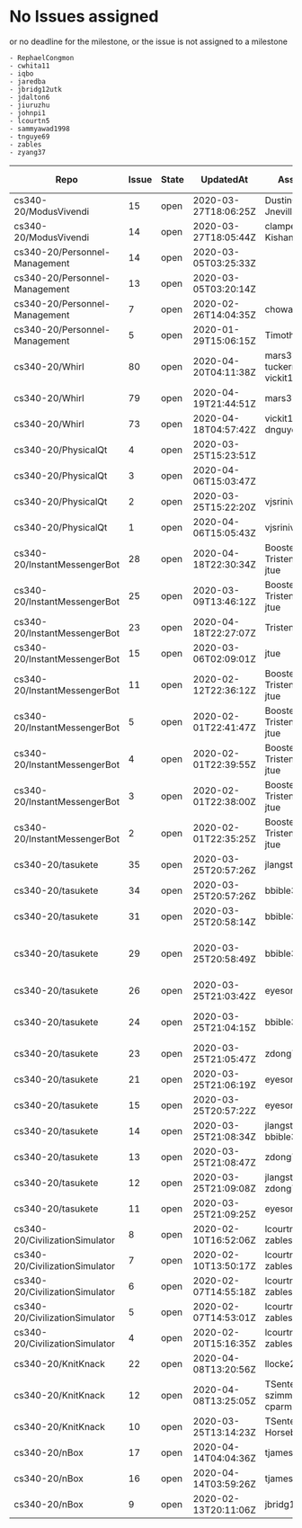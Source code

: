 # No Issues assigned
or no deadline for the milestone, or the issue is not assigned to a milestone

    - RephaelCongmon
    - cwhita11
    - iqbo
    - jaredba
    - jbridg12utk
    - jdalton6
    - jiuruzhu
    - johnpi1
    - lcourtn5
    - sammyawad1998
    - tnguye69
    - zables
    - zyang37

|Repo|Issue|State|UpdatedAt|Assignee|Milestone Due|Labels|Title|
|-|-|-|-|-|-|-|-|
|cs340-20/ModusVivendi|15|open|2020-03-27T18:06:25Z|DustinCraig Jneville0815|2020-04-03T07:00:00Z||Finish the back-end
|cs340-20/ModusVivendi|14|open|2020-03-27T18:05:44Z|clampe1 Kishan1029|2020-04-03T07:00:00Z||Finish cleaning up the front-end
|cs340-20/Personnel-Management|14|open|2020-03-05T03:25:33Z||2020-04-05T07:00:00Z||messaging front/back-end
|cs340-20/Personnel-Management|13|open|2020-03-05T03:20:14Z||2020-03-16T07:00:00Z||Events backend
|cs340-20/Personnel-Management|7|open|2020-02-26T14:04:35Z|chowar32|2020-04-24T07:00:00Z||Login options
|cs340-20/Personnel-Management|5|open|2020-01-29T15:06:15Z|TimothymKrenz|2020-04-05T07:00:00Z||Messaging: Front End
|cs340-20/Whirl|80|open|2020-04-20T04:11:38Z|mars3725 tuckermiles70 vickit144|2020-04-24T07:00:00Z||Final Report
|cs340-20/Whirl|79|open|2020-04-19T21:44:51Z|mars3725|2020-04-24T07:00:00Z||Create way to add rides to Firestore DB
|cs340-20/Whirl|73|open|2020-04-18T04:57:42Z|vickit144 dnguye201|2020-04-24T07:00:00Z||Splash screen
|cs340-20/PhysicalQt|4|open|2020-03-25T15:23:51Z||2020-04-04T07:00:00Z|,enhancement|Add a drop down list for choosing exercises
|cs340-20/PhysicalQt|3|open|2020-04-06T15:03:47Z||2020-04-04T07:00:00Z|,enhancement|Add function to butttoms 
|cs340-20/PhysicalQt|2|open|2020-03-25T15:22:20Z|vjsrinivas|2020-04-04T07:00:00Z|,enhancement|Implement evaluation over range of frames
|cs340-20/PhysicalQt|1|open|2020-04-06T15:05:43Z|vjsrinivas|2020-04-04T07:00:00Z|,bug|Fixing Scale Issue
|cs340-20/InstantMessengerBot|28|open|2020-04-18T22:30:34Z|Boostem Tristen-Finley jtue|2020-04-23T07:00:00Z|,documentation|Create function/bot documentation.
|cs340-20/InstantMessengerBot|25|open|2020-03-09T13:46:12Z|Boostem Tristen-Finley jtue|None|,Bot,QOL|help functions 
|cs340-20/InstantMessengerBot|23|open|2020-04-18T22:27:07Z|Tristen-Finley|2020-03-08T08:00:00Z|,Moderator|kick/ban/timeout functions
|cs340-20/InstantMessengerBot|15|open|2020-03-06T02:09:01Z|jtue|2020-03-08T08:00:00Z|,Bot,QOL|Add/Create text channels with a command
|cs340-20/InstantMessengerBot|11|open|2020-02-12T22:36:12Z|Boostem Tristen-Finley jtue|None|,QOL|Squad Up
|cs340-20/InstantMessengerBot|5|open|2020-02-01T22:41:47Z|Boostem Tristen-Finley jtue|None|,Moderator|Remove attempted phishing/scam links
|cs340-20/InstantMessengerBot|4|open|2020-02-01T22:39:55Z|Boostem Tristen-Finley jtue|None|,Game|Hangman game
|cs340-20/InstantMessengerBot|3|open|2020-02-01T22:38:00Z|Boostem Tristen-Finley jtue|None|,QOL|text meme editor
|cs340-20/InstantMessengerBot|2|open|2020-02-01T22:35:25Z|Boostem Tristen-Finley jtue|None|,QOL|Picture Meme editor
|cs340-20/tasukete|35|open|2020-03-25T20:57:26Z|jlangst6|2020-04-14T07:00:00Z||Add tagging system
|cs340-20/tasukete|34|open|2020-03-25T20:57:26Z|bbible3|2020-04-14T07:00:00Z||Add notification system
|cs340-20/tasukete|31|open|2020-03-25T20:58:14Z|bbible3|2020-04-14T07:00:00Z||Code to make sure user profile displayname / posts are not zero...
|cs340-20/tasukete|29|open|2020-03-25T20:58:49Z|bbible3|2020-04-14T07:00:00Z||Write regex for username detection & finish RENDERUSERBUTTON($username) in posthost.php
|cs340-20/tasukete|26|open|2020-03-25T21:03:42Z|eyesontheside|2020-04-14T07:00:00Z||Create individual user's profile page (eg profiles/?user=twango)
|cs340-20/tasukete|24|open|2020-03-25T21:04:15Z|bbible3|2020-04-14T07:00:00Z||Display flag by users posts' that equals their language preference via bootstrap
|cs340-20/tasukete|23|open|2020-03-25T21:05:47Z|zdong7|2020-04-14T07:00:00Z||Auto-translate feature below posts
|cs340-20/tasukete|21|open|2020-03-25T21:06:19Z|eyesontheside|2020-04-14T07:00:00Z||Setup styling for allowing photos in posts
|cs340-20/tasukete|15|open|2020-03-25T20:57:22Z|eyesontheside|2020-04-14T07:00:00Z||Apply better bootstrap styling to the signup error message 
|cs340-20/tasukete|14|open|2020-03-25T21:08:34Z|jlangst6 bbible3|2020-04-14T07:00:00Z|,enhancement|Enable photo posting
|cs340-20/tasukete|13|open|2020-03-25T21:08:47Z|zdong7|2020-04-14T07:00:00Z|,enhancement|Enable auto-translating via google translate
|cs340-20/tasukete|12|open|2020-03-25T21:09:08Z|jlangst6 zdong7|2020-04-14T07:00:00Z|,enhancement|Create back-end for instant messaging
|cs340-20/tasukete|11|open|2020-03-25T21:09:25Z|eyesontheside|2020-04-14T07:00:00Z|,enhancement|User interface for instant messaging
|cs340-20/CivilizationSimulator|8|open|2020-02-10T16:52:06Z|lcourtn5 iqbo zables|None||Birth Rules (Advanced)
|cs340-20/CivilizationSimulator|7|open|2020-02-10T13:50:17Z|lcourtn5 iqbo zables|None||Death Rule (Advanced)
|cs340-20/CivilizationSimulator|6|open|2020-02-07T14:55:18Z|lcourtn5 iqbo zables|None||Improving the Menu UI
|cs340-20/CivilizationSimulator|5|open|2020-02-07T14:53:01Z|lcourtn5 iqbo zables|None||Random rules (basic)
|cs340-20/CivilizationSimulator|4|open|2020-02-20T15:16:35Z|lcourtn5 iqbo zables|None||Death Rules (Basic)
|cs340-20/KnitKnack|22|open|2020-04-08T13:20:56Z|llocke2|2020-04-10T07:00:00Z||Update Readme.md/Final report
|cs340-20/KnitKnack|12|open|2020-04-08T13:25:05Z|TSenter szimmer9 cparm11|2020-04-10T07:00:00Z|,enhancement|Finish stitch counter page layout and functionality
|cs340-20/KnitKnack|10|open|2020-03-25T13:14:23Z|TSenter Horseburgh|2020-04-10T07:00:00Z|,enhancement|Back end functionality for creating new project
|cs340-20/nBox|17|open|2020-04-14T04:04:36Z|tjames17|2020-04-18T07:00:00Z||Bugfix/Polish Blackjack 
|cs340-20/nBox|16|open|2020-04-14T03:59:26Z|tjames17|2020-04-17T07:00:00Z||Implement more basic tutorials
|cs340-20/nBox|9|open|2020-02-13T20:11:06Z|jbridg12utk|None||Create an arcade style game for the suite
